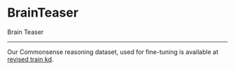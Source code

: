 # BrainTeaser

Brain Teaser
***

Our Commonsense reasoning dataset, used for fine-tuning is available at [revised train kd](./experiments/SentencePuzzleKD/KD_train_gpt-4_revised.csv).


